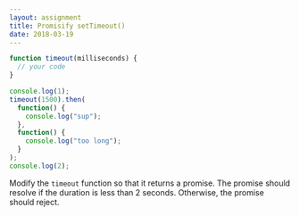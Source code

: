 ```yaml
---
layout: assignment
title: Promisify setTimeout()
date: 2018-03-19
---
```


```js
function timeout(milliseconds) {
  // your code
}

console.log(1);
timeout(1500).then(
  function() {
    console.log("sup");
  },
  function() {
    console.log("too long");
  }
);
console.log(2);
```

Modify the `timeout` function so that it returns a promise. The promise should resolve if the duration is less than 2 seconds. Otherwise, the promise should reject.

